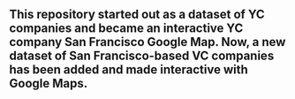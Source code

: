 ## This repository started out as a dataset of YC companies and became an interactive YC company San Francisco Google Map. Now, a new dataset of San Francisco-based VC companies has been added and made interactive with Google Maps.

